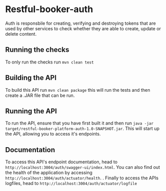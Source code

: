 # Restful-booker-auth

Auth is responsbile for creating, verifying and destroying tokens that are used by other services to check whether they are able to create, update or delete content.

## Running the checks

To only run the checks run ```mvn clean test```

## Building the API

To build this API run ```mvn clean package``` this will run the tests and then create a .JAR file that can be run.

## Running the API

To run the API, ensure that you have first built it and then run ```java -jar target/restful-booker-platform-auth-1.0-SNAPSHOT.jar```. This will start up the API, allowing you to access it's endpoints.

## Documentation

To access this API's endpoint documentation, head to ```http://localhost:3004/auth/swagger-ui/index.html```. You can also find out the health of the application by accessing ```http://localhost:3004/auth/actuator/health```. . Finally to access the APIs logfiles, head to ```http://localhost:3004/auth/actuator/logfile```
